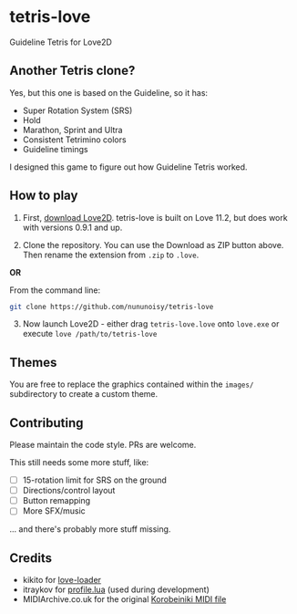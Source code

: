 # tetris-love

Guideline Tetris for Love2D

## Another Tetris clone?

Yes, but this one is based on the Guideline, so it has:

+ Super Rotation System (SRS)
+ Hold
+ Marathon, Sprint and Ultra
+ Consistent Tetrimino colors
+ Guideline timings

I designed this game to figure out how Guideline Tetris worked.

## How to play

1. First, [download Love2D](https://love2d.org). 
tetris-love is built on Love 11.2, but does work with versions 0.9.1 and up.

2. Clone the repository.
You can use the Download as ZIP button above. Then rename the extension from `.zip` to `.love`.

**OR**

From the command line:
```bash
git clone https://github.com/nununoisy/tetris-love
```

3. Now launch Love2D - either drag `tetris-love.love` onto `love.exe` or execute `love /path/to/tetris-love`

## Themes

You are free to replace the graphics contained within the `images/` subdirectory to create a custom theme.

## Contributing

Please maintain the code style. PRs are welcome.

This still needs some more stuff, like:
- [ ] 15-rotation limit for SRS on the ground
- [ ] Directions/control layout
- [ ] Button remapping
- [ ] More SFX/music

... and there's probably more stuff missing.

## Credits

+ kikito for [love-loader](https://github.com/kikito/love-loader)
+ itraykov for [profile.lua](https://bitbucket.org/itraykov/profile.lua/) (used during development)
+ MIDIArchive.co.uk for the original [Korobeiniki MIDI file](https://midiarchive.co.uk/midi/Games/Tetris)